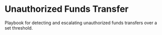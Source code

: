 # Unauthorized Funds Transfer

Playbook for detecting and escalating unauthorized funds transfers over a set threshold.